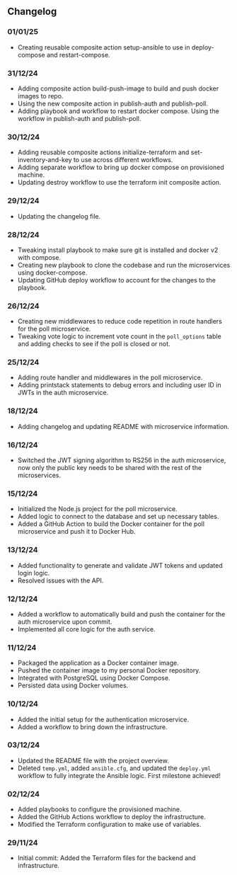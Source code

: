 ## Changelog

### 01/01/25

- Creating reusable composite action setup-ansible to use in deploy-compose and restart-compose.

### 31/12/24

- Adding composite action build-push-image to build and push docker images to repo.
- Using the new composite action in publish-auth and publish-poll.
- Adding playbook and workflow to restart docker compose. Using the workflow in publish-auth and publish-poll.

### 30/12/24

- Adding reusable composite actions initialize-terraform and set-inventory-and-key to use across different workflows.
- Adding separate workflow to bring up docker compose on provisioned machine.
- Updating destroy workflow to use the terraform init composite action.

### 29/12/24

- Updating the changelog file.

### 28/12/24

- Tweaking install playbook to make sure git is installed and docker v2 with compose.
- Creating new playbook to clone the codebase and run the microservices using docker-compose.
- Updating GitHub deploy workflow to account for the changes to the playbook.

### 26/12/24

- Creating new middlewares to reduce code repetition in route handlers for the poll microservice.
- Tweaking vote logic to increment vote count in the `poll_options` table and adding checks to see if the poll is closed or not.

### 25/12/24

- Adding route handler and middlewares in the poll microservice.
- Adding printstack statements to debug errors and including user ID in JWTs in the auth microservice.

### 18/12/24

- Adding changelog and updating README with microservice information.

### 16/12/24

- Switched the JWT signing algorithm to RS256 in the auth microservice, now only the public key needs to be shared with the rest of the microservices.

### 15/12/24

- Initialized the Node.js project for the poll microservice.
- Added logic to connect to the database and set up necessary tables.
- Added a GitHub Action to build the Docker container for the poll microservice and push it to Docker Hub.

### 13/12/24

- Added functionality to generate and validate JWT tokens and updated login logic.
- Resolved issues with the API.

### 12/12/24

- Added a workflow to automatically build and push the container for the auth microservice upon commit.
- Implemented all core logic for the auth service.

### 11/12/24

- Packaged the application as a Docker container image.
- Pushed the container image to my personal Docker repository.
- Integrated with PostgreSQL using Docker Compose.
- Persisted data using Docker volumes.

### 10/12/24

- Added the initial setup for the authentication microservice.
- Added a workflow to bring down the infrastructure.

### 03/12/24

- Updated the README file with the project overview.
- Deleted `temp.yml`, added `ansible.cfg`, and updated the `deploy.yml` workflow to fully integrate the Ansible logic. First milestone achieved!

### 02/12/24

- Added playbooks to configure the provisioned machine.
- Added the GitHub Actions workflow to deploy the infrastructure.
- Modified the Terraform configuration to make use of variables.

### 29/11/24

- Initial commit: Added the Terraform files for the backend and infrastructure.
